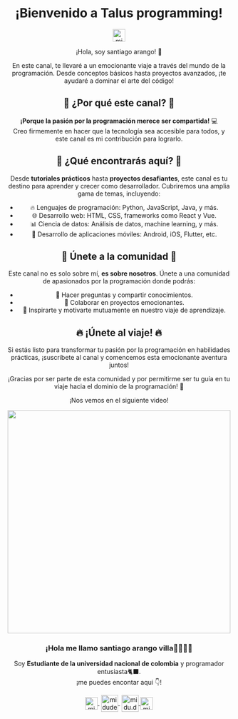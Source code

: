 <h1 align="center">¡Bienvenido a Talus programming!</h1>
<p align="center">
   <img align="center" src="https://user-images.githubusercontent.com/49077085/188248117-f2bdf648-a274-4eff-babb-967f3576d6f8.svg" alt="midudev" height="28px" width="28px" />
</p>
<p align="center">¡Hola, soy santiago arango! 🚀</p>
<p align="center">
  En este canal, te llevaré a un emocionante viaje a través del mundo de la programación.
  Desde conceptos básicos hasta proyectos avanzados, ¡te ayudaré a dominar el arte del código!
</p>
<h2 align="center">🌟 ¿Por qué este canal? 🌟</h2>
<p align="center">
  <strong>¡Porque la pasión por la programación merece ser compartida!</strong> 💻<br>
  Creo firmemente en hacer que la tecnología sea accesible para todos, y este canal es mi contribución para lograrlo.
</p>
<h2 align="center">🚀 ¿Qué encontrarás aquí? 🚀</h2>
<p align="center">
  Desde <strong>tutoriales prácticos</strong> hasta <strong>proyectos desafiantes</strong>, este canal es tu destino para aprender y crecer como desarrollador.
  Cubriremos una amplia gama de temas, incluyendo:
</p>
<ul align="center">
  <li>🔥 Lenguajes de programación: Python, JavaScript, Java, y más.</li>
  <li>🌐 Desarrollo web: HTML, CSS, frameworks como React y Vue.</li>
  <li>📊 Ciencia de datos: Análisis de datos, machine learning, y más.</li>
  <li>📱 Desarrollo de aplicaciones móviles: Android, iOS, Flutter, etc.</li>
</ul>
<h2 align="center">🎉 Únete a la comunidad 🎉</h2>
<p align="center">
  Este canal no es solo sobre mí, <strong>es sobre nosotros</strong>.
  Únete a una comunidad de apasionados por la programación donde podrás:
</p>
<ul align="center">
  <li>💬 Hacer preguntas y compartir conocimientos.</li>
  <li>🚀 Colaborar en proyectos emocionantes.</li>
  <li>🌟 Inspirarte y motivarte mutuamente en nuestro viaje de aprendizaje.</li>
</ul>
<h2 align="center">🔥 ¡Únete al viaje! 🔥</h2>
<p align="center">
  Si estás listo para transformar tu pasión por la programación en habilidades prácticas,
  ¡suscríbete al canal y comencemos esta emocionante aventura juntos!
</p>
<p align="center">
  ¡Gracias por ser parte de esta comunidad y por permitirme ser tu guía en tu viaje hacia el dominio de la programación! 🚀
</p>
<p align="center">
  ¡Nos vemos en el siguiente video!
</p>
<p align="center" width="300">
   <img align="center" width="500" src="https://user-images.githubusercontent.com/49077085/188249249-e99d96af-a9d9-45d9-b331-afe871b13153.png" />
   <h3 align="center">¡Hola me llamo santiago arango villa🐈‍👨🏻‍💻</h3>
</p>

<p align="center">Soy <strong>Estudiante de la universidad nacional de colombia</strong> y programador entusiasta🐈‍⬛.<br />¡me puedes encontar aqui 👇!</p>
<p align="center">
   <a href="https://www.linkedin.com/in/santiago-arango-villa-a9297a227/" target="blank" style='margin-right:4px'>
    <img align="center" src="https://user-images.githubusercontent.com/49077085/188248117-f2bdf648-a274-4eff-babb-967f3576d6f8.svg" alt="midudev" height="28px" width="28px" />
  </a>
   <a href="https://www.youtube.com/channel/UCouJY6fX7ShdDONeN3thUUA" target="blank" style='margin-right:4px'>
    <img align="center" src="https://user-images.githubusercontent.com/49077085/188248348-624b06d3-d787-4223-8ca1-85edffe4bf04.svg" alt="midudev" height="38px" width="38px" />
  </a>
  <a href="https://www.instagram.com/streaker_a/" target="blank">
    <img align="center" src="https://user-images.githubusercontent.com/49077085/188248313-c2090cae-c409-43ce-8356-5d1f0f13fa53.svg" alt="midu.dev" height="38px" width="38px" />
  </a>
  <a href="https://twitter.com/santiag52487362" target="blank">
    <img align="center" src="https://user-images.githubusercontent.com/49077085/188248390-3181255d-d4fc-4a3a-b1a1-e26a2218333f.svg" alt="midudev" height="28px" width="28px" />
  </a>
</p>

